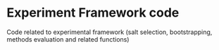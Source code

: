 #  Experiment Framework code

Code related to  experimental framework (salt selection, bootstrapping, methods evaluation and related functions)
